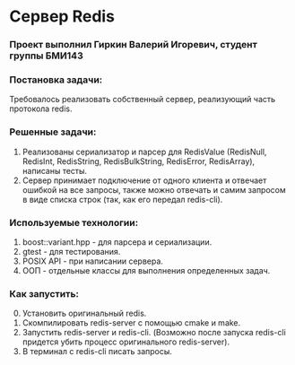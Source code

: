 # Сервер Redis

### Проект выполнил Гиркин Валерий Игоревич, студент группы БМИ143

### Постановка задачи:
Требовалось реализовать собственный сервер, реализующий часть протокола redis.

### Решенные задачи:
  1. Реализованы сериализатор и парсер для RedisValue (RedisNull, RedisInt, RedisString, RedisBulkString, RedisError, RedisArray), написаны тесты.
  2. Сервер принимает подключение от одного клиента и отвечает ошибкой на все запросы, также можно отвечать и самим запросом в виде списка строк (так, как его передал redis-cli).

### Используемые технологии:
  1. boost::variant.hpp - для парсера и сериализации.
  2. gtest - для тестирования.
  3. POSIX API - при написании сервера.
  4. ООП - отдельные классы для выполнения определенных задач.

### Как запустить:
  0. Установить оригинальный redis.
  1. Скомпилировать redis-server с помощью cmake и make.
  2. Запустить redis-server и redis-cli. (Возможно после запуска redis-cli придется убить процесс оригинального redis-server).
  3. В терминал с redis-cli писать запросы.
